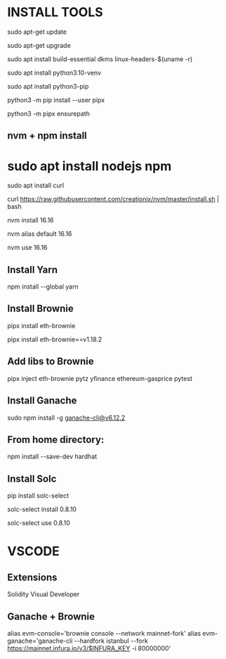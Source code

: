 # INSTALL TOOLS



sudo apt-get update

sudo apt-get upgrade

sudo apt install build-essential dkms linux-headers-$(uname -r)

sudo apt install python3.10-venv



sudo apt install python3-pip

python3 -m pip install --user pipx

python3 -m pipx ensurepath



## nvm + npm install

# sudo apt install nodejs npm

sudo apt install curl 

curl https://raw.githubusercontent.com/creationix/nvm/master/install.sh | bash 

nvm install 16.16

nvm alias default 16.16

nvm use 16.16



## Install Yarn

npm install --global yarn



## Install Brownie

pipx install eth-brownie

pipx install eth-brownie==v1.18.2



## Add libs to Brownie

pipx inject eth-brownie pytz yfinance ethereum-gasprice pytest



## Install Ganache

sudo npm install -g ganache-cli@v6.12.2



## From home directory:

npm install --save-dev hardhat



## Install Solc

pip install solc-select

solc-select install 0.8.10

solc-select use 0.8.10





# VSCODE



## Extensions

Solidity Visual Developer

## Ganache + Brownie

alias evm-console='brownie console --network mainnet-fork'
alias evm-ganache='ganache-cli --hardfork istanbul --fork https://mainnet.infura.io/v3/$INFURA_KEY -i 80000000'
